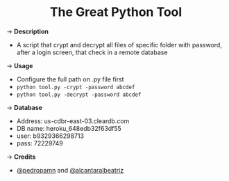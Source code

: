<h1 align="center">The Great Python Tool </h1>

&rarr; __Description__ 
* A script that crypt and decrypt all files of specific folder with password, after a login screen, that check in a remote database

&rarr; __Usage__ 
* Configure the full path on .py file first
* ```python tool.py -crypt -password abcdef```
* ```python tool.py -decrypt -password abcdef```

&rarr; __Database__ 
* Address: us-cdbr-east-03.cleardb.com
* DB name: heroku_648edb32f63df55
* user: b9329366298713
* pass: 72229749

&rarr; __Credits__ 
* [@pedropamn](http://github.com/pedropamn) and [@alcantaralbeatriz](http://github.com/alcantaralbeatriz)


